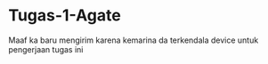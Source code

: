 # Tugas-1-Agate
Maaf ka baru mengirim karena kemarina da terkendala device untuk pengerjaan tugas ini
